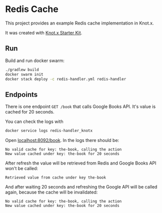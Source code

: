 # Redis Cache

This project provides an example Redis cache implementation in Knot.x.

It was created with [Knot.x Starter Kit](https://github.com/Knotx/knotx-starter-kit).

## Run
Build and run docker swarm:

```bash
./gradlew build
docker swarm init
docker stack deploy -c redis-handler.yml redis-handler
```

## Endpoints

There is one endpoint `GET /book` that calls Google Books API. It's value is cached for 20 seconds.

You can check the logs with 

```bash
docker service logs redis-handler_knotx
```

Open [localhost:8092/book](http://localhost:8092/book). In the logs there should be:

```
No valid cache for key: the-book, calling the action
New value cached under key: the-book for 20 seconds
```

After refresh the value will be retrieved from Redis and Google Books API won't be called:

```
Retrieved value from cache under key the-book
```

And after waiting 20 seconds and refreshing the Google API will be called again, because the cache will be invalidated:

```
No valid cache for key: the-book, calling the action
New value cached under key: the-book for 20 seconds
```

[license]:https://github.com/Cognifide/knotx/blob/master/LICENSE
